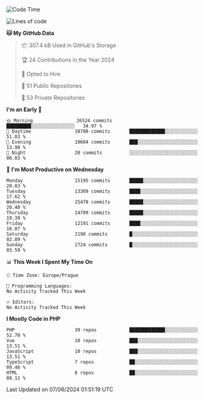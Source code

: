<!--START_SECTION:waka-->
![Code Time](http://img.shields.io/badge/Code%20Time-1%2C583%20hrs%2058%20mins-blue)

![Lines of code](https://img.shields.io/badge/From%20Hello%20World%20I%27ve%20Written-24.1%20million%20lines%20of%20code-blue)

**🐱 My GitHub Data** 

> 📦 307.4 kB Used in GitHub's Storage 
 > 
> 🏆 24 Contributions in the Year 2024
 > 
> 💼 Opted to Hire
 > 
> 📜 51 Public Repositories 
 > 
> 🔑 53 Private Repositories 
 > 
**I'm an Early 🐤** 

```text
🌞 Morning                26524 commits       █████████░░░░░░░░░░░░░░░░   34.97 % 
🌆 Daytime                38708 commits       █████████████░░░░░░░░░░░░   51.03 % 
🌃 Evening                10604 commits       ███░░░░░░░░░░░░░░░░░░░░░░   13.98 % 
🌙 Night                  20 commits          ░░░░░░░░░░░░░░░░░░░░░░░░░   00.03 % 
```
📅 **I'm Most Productive on Wednesday** 

```text
Monday                   15195 commits       █████░░░░░░░░░░░░░░░░░░░░   20.03 % 
Tuesday                  13369 commits       ████░░░░░░░░░░░░░░░░░░░░░   17.62 % 
Wednesday                15478 commits       █████░░░░░░░░░░░░░░░░░░░░   20.40 % 
Thursday                 14709 commits       █████░░░░░░░░░░░░░░░░░░░░   19.39 % 
Friday                   12191 commits       ████░░░░░░░░░░░░░░░░░░░░░   16.07 % 
Saturday                 2190 commits        █░░░░░░░░░░░░░░░░░░░░░░░░   02.89 % 
Sunday                   2724 commits        █░░░░░░░░░░░░░░░░░░░░░░░░   03.59 % 
```


📊 **This Week I Spent My Time On** 

```text
🕑︎ Time Zone: Europe/Prague

💬 Programming Languages: 
No Activity Tracked This Week

🔥 Editors: 
No Activity Tracked This Week
```

**I Mostly Code in PHP** 

```text
PHP                      39 repos            █████████████░░░░░░░░░░░░   52.70 % 
Vue                      10 repos            ███░░░░░░░░░░░░░░░░░░░░░░   13.51 % 
JavaScript               10 repos            ███░░░░░░░░░░░░░░░░░░░░░░   13.51 % 
TypeScript               7 repos             ██░░░░░░░░░░░░░░░░░░░░░░░   09.46 % 
HTML                     6 repos             ██░░░░░░░░░░░░░░░░░░░░░░░   08.11 % 
```




 Last Updated on 07/06/2024 01:51:19 UTC
<!--END_SECTION:waka-->
<!--
**AlexKratky/AlexKratky** is a ✨ _special_ ✨ repository because its `README.md` (this file) appears on your GitHub profile.

Here are some ideas to get you started:

- 🔭 I’m currently working on ...
- 🌱 I’m currently learning ...
- 👯 I’m looking to collaborate on ...
- 🤔 I’m looking for help with ...
- 💬 Ask me about ...
- 📫 How to reach me: ...
- 😄 Pronouns: ...
- ⚡ Fun fact: ...
-->
